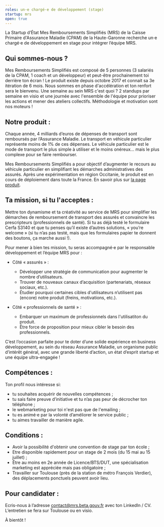 ```yaml
---
roles: un·e chargé·e de développement (stage)
startup: mrs
open: true
---
```


La Startup d’État Mes Remboursements Simplifiés (MRS) de la Caisse Primaire d'Assurance Maladie (CPAM) de la Haute-Garonne recherche un·e chargé·e de développement en stage pour intégrer l’équipe MRS.

<!--more-->

## Qui sommes-nous ?

Mes Remboursements Simplifiés est composé de 5 personnes (3 salariés de la CPAM, 1 coach et un développeur) et peut-être prochainement toi derrière ton écran ! Le produit existe depuis octobre 2017 et connait sa 3e itération de 6 mois. Nous sommes en phase d'accélération et ton renfort sera le bienvenu.
Une semaine au sein MRS c'est quoi ? 2 standups par semaine en visio et une journée avec l'ensemble de l'équipe pour prioriser les actions et mener des ateliers collectifs. Méthodologie et motivation sont nos moteurs !

## Notre produit :

Chaque année, 4 milliards d’euros de dépenses de transport sont remboursés par l’Assurance Maladie. Le transport en véhicule particulier représente moins de 1% de ces dépenses. Le véhicule particulier est le mode de transport le plus simple à utiliser et le moins onéreux… mais le plus complexe pour se faire rembourser.

Mes Remboursements Simplifiés a pour objectif d’augmenter le recours au véhicule particulier en simplifiant les démarches administratives des assurés. Après une expérimentation en région Occitanie, le produit est en cours de déploiement dans toute la France. En savoir plus sur [la page produit](/startups/mrs.html).

## Ta mission, si tu l'acceptes :

Mettre ton dynamisme et ta créativité au service de MRS pour simplifier les démarches de remboursement de transport des assurés et convaincre les prescripteurs (professionnels de santé). Si tu as déjà testé le formulaire Cerfa S3140 et que tu penses qu’il existe d’autres solutions, « you’re welcome » (si tu n’as pas testé, mais que les formulaires papier te donnent des boutons, ça marche aussi !).

Pour mener à bien tes mission, tu seras accompagné·e par le responsable développement et l’équipe MRS pour :

* Côté « assurés » :
  * Développer une stratégie de communication pour augmenter le nombre d’utilisateurs.
  * Trouver de nouveaux canaux d’acquisition (partenariats, réseaux sociaux, etc.).
  * Étudier pourquoi certaines cibles d'utilisateurs n’utilisent pas (encore) notre produit (freins, motivations, etc.).

* Côté « professionnels de santé » :
  * Embarquer un maximum de professionnels dans l'utilisatiton du produit.
  * Être force de proposition pour mieux cibler le besoin des professionnels.

C’est l’occasion parfaite pour te doter d’une solide expérience en business développement, au sein du réseau Assurance Maladie, un organisme public d’intérêt général, avec une grande liberté d’action, un état d’esprit startup et une équipe ultra-engagée !

## Compétences :

Ton profil nous intéresse si:
-  tu souhaites acquérir de nouvelles compétences ;
-  tu sais faire preuve d’initiative et tu n’as pas peur de décrocher ton téléphone ;
-  le webmarketing pour toi n'est pas que de l'emailing ;
-  tu es animé·e par la volonté d’améliorer le service public ;
-  tu aimes travailler de manière agile.


##  Conditions :

- Avoir la possibilité d'obtenir une convention de stage par ton école ;
- Etre disponible rapidement pour un stage de 2 mois (du 15 mai au 15 juillet) ;
- Être au moins en 2e année de Licence/BTS/DUT, une spécialisation marketing est appréciée mais pas obligatoire ;
- Travailler sur Toulouse (près de la station de métro François Verdier), des déplacements ponctuels peuvent avoir lieu.


## Pour candidater :
Ecris-nous à l’adresse [contact@mrs.beta.gouv.fr](mailto:contact@mrs.beta.gouv.fr) avec ton LinkedIn / CV. L’entretien se fera sur Toulouse ou en visio.

À bientôt !
